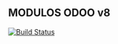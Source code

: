 MODULOS ODOO v8  
---------------

[![Build Status](https://travis-ci.org/jobiols/odoo-addons.svg?branch=8.0)](https://travis-ci.org/jobiols/odoo-addons)